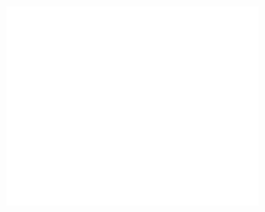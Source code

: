 <div align="center">
	<br>
	<img src="header.svg" style="background:transparent;"width="800" height="400" alt="">
	<br>
</div>

